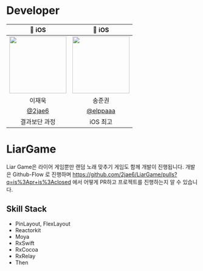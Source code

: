 # Developer
| 🍎 iOS   | 🍏 iOS |
| :-: | :-: |
| <img src="https://avatars.githubusercontent.com/2jae6" width="150"> | <img src="https://avatars.githubusercontent.com/elppaaa" width="150"> |
|  이재욱  |  송준권  |
| [@2jae6](https://github.com/2jae6)   | [@elppaaa](https://github.com/elppaaa)
|  결과보단 과정  |  iOS 최고  |

# LiarGame
Liar Game은 라이어 게임뿐만 랜덤 노래 맞추기 게임도 함께 개발이 진행됩니다.
개발은 Github-Flow 로 진행하며 https://github.com/2jae6/LiarGame/pulls?q=is%3Apr+is%3Aclosed 에서 어떻게 PR하고 프로젝트를 진행하는지 알 수 있습니다.


## Skill Stack
- PinLayout, FlexLayout
- Reactorkit
- Moya
- RxSwift
- RxCocoa
- RxRelay
- Then
